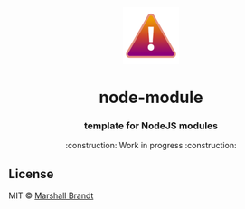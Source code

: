 <div align="center">
  <img src="https://github.com/marshallcb/node-module/raw/main/meta/wip.png" alt="Work In Progress" width="100" />
</div>

<h1 align="center">node-module</h1>

<h3 align="center">template for NodeJS modules</h3>

<p align="center">:construction: Work in progress :construction:</p>

## License

MIT © [Marshall Brandt](https://m4r.sh)
